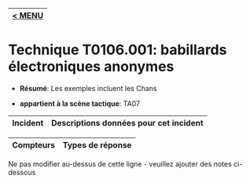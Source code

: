 |[< MENU](../../README.md)|
|---|
# Technique T0106.001: babillards électroniques anonymes

* **Résumé**: Les exemples incluent les Chans

* **appartient à la scène tactique**: TA07


|Incident |Descriptions données pour cet incident |
|-------- |-------------------- |



|Compteurs |Types de réponse |
|-------- |-------------- |


Ne pas modifier au-dessus de cette ligne - veuillez ajouter des notes ci-dessous